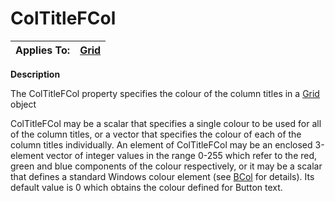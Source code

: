 




<h1 class="heading"><span class="name">ColTitleFCol</span></h1>

| Applies To: | [Grid](./grid.md) |
| --- | ---  |


**Description**


The ColTitleFCol property specifies the colour of the column titles in a [Grid](./grid.md) object


ColTitleFCol may be a scalar that specifies a single colour to be used for all of the column titles, or a vector that specifies the colour of each of the column titles individually. An element of ColTitleFCol may be an enclosed 3-element vector of integer values in the range 0-255 which refer to the red, green and blue components of the colour respectively, or it may be a scalar that defines a standard Windows colour element (see [BCol](bcol.md) for details). Its default value is 0 which obtains the colour defined for Button text.




